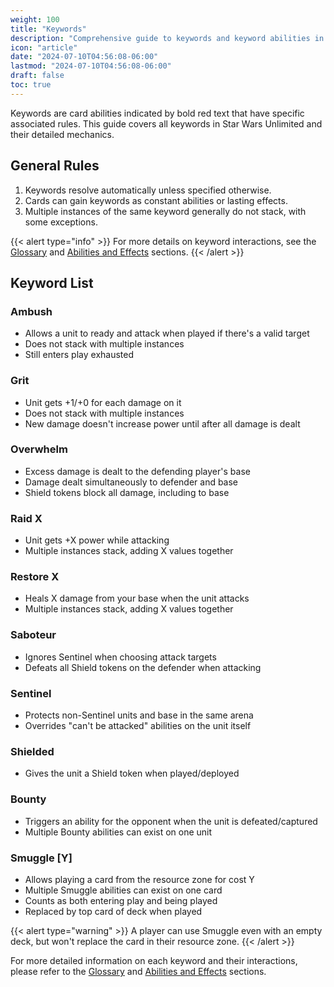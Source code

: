 ```yaml
---
weight: 100
title: "Keywords"
description: "Comprehensive guide to keywords and keyword abilities in Star Wars Unlimited"
icon: "article"
date: "2024-07-10T04:56:08-06:00"
lastmod: "2024-07-10T04:56:08-06:00"
draft: false
toc: true
---
```


Keywords are card abilities indicated by bold red text that have specific associated rules. This guide covers all keywords in Star Wars Unlimited and their detailed mechanics.

## General Rules

1. Keywords resolve automatically unless specified otherwise.
2. Cards can gain keywords as constant abilities or lasting effects. 
3. Multiple instances of the same keyword generally do not stack, with some exceptions.

{{< alert type="info" >}}
For more details on keyword interactions, see the [Glossary](glossary.md) and [Abilities and Effects](abilities-and-effects.md) sections.
{{< /alert >}}

## Keyword List

### Ambush
- Allows a unit to ready and attack when played if there's a valid target
- Does not stack with multiple instances
- Still enters play exhausted

### Grit  
- Unit gets +1/+0 for each damage on it
- Does not stack with multiple instances
- New damage doesn't increase power until after all damage is dealt

### Overwhelm
- Excess damage is dealt to the defending player's base
- Damage dealt simultaneously to defender and base
- Shield tokens block all damage, including to base

### Raid X
- Unit gets +X power while attacking
- Multiple instances stack, adding X values together

### Restore X
- Heals X damage from your base when the unit attacks
- Multiple instances stack, adding X values together

### Saboteur
- Ignores Sentinel when choosing attack targets
- Defeats all Shield tokens on the defender when attacking

### Sentinel
- Protects non-Sentinel units and base in the same arena
- Overrides "can't be attacked" abilities on the unit itself

### Shielded
- Gives the unit a Shield token when played/deployed

### Bounty
- Triggers an ability for the opponent when the unit is defeated/captured
- Multiple Bounty abilities can exist on one unit

### Smuggle [Y]
- Allows playing a card from the resource zone for cost Y
- Multiple Smuggle abilities can exist on one card
- Counts as both entering play and being played
- Replaced by top card of deck when played

{{< alert type="warning" >}}
A player can use Smuggle even with an empty deck, but won't replace the card in their resource zone.
{{< /alert >}}

For more detailed information on each keyword and their interactions, please refer to the [Glossary](glossary.md) and [Abilities and Effects](abilities-and-effects.md) sections.